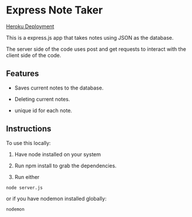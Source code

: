 # Express Note Taker 



[Heroku Deployment](https://blooming-ravine-10029-206bfcf4c3e0.herokuapp.com/)

This is a express.js app that takes notes using JSON as the database.

The server side of the code uses post and get requests to interact with the client side of the code.


## Features

- Saves current notes to the database.

- Deleting current notes.

- unique id for each note.

## Instructions 

To use this locally:

1. Have node installed on your system 

2. Run npm install to grab the dependencies.

3. Run either

```node server.js```

or if you have nodemon installed globally:

```nodemon```
